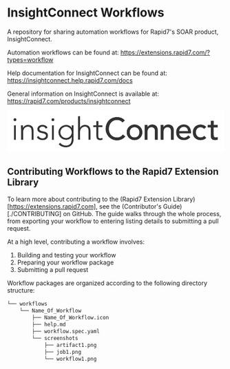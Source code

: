 # InsightConnect Workflows

A repository for sharing automation workflows for Rapid7's SOAR product, InsightConnect.

Automation workflows can be found at: https://extensions.rapid7.com/?types=workflow

Help documentation for InsightConnect can be found at: https://insightconnect.help.rapid7.com/docs

General information on InsightConnect is available at: https://rapid7.com/products/insightconnect


![InsightConnect](./imgs/insightconnect.png)


## Contributing Workflows to the Rapid7 Extension Library

To learn more about contributing to the (Rapid7 Extension Library)[https://extensions.rapid7.com], see the (Contributor's Guide)[./CONTRIBUTING] on GitHub. The guide walks through the whole process, from exporting your workflow to entering listing details to submitting a pull request.


At a high level, contributing a workflow involves:
1. Building and testing your workflow
2. Preparing your workflow package
3. Submitting a pull request


Workflow packages are organized according to the following directory structure:
```
└── workflows
    └── Name_Of_Workflow
        ├── Name_Of_Workflow.icon
        ├── help.md
        ├── workflow.spec.yaml
        └── screenshots
            ├── artifact1.png
            ├── job1.png
            └── workflow1.png
```

